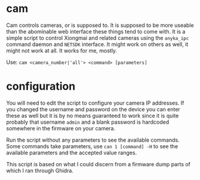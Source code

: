 # cam

Cam controls cameras, or is supposed to. It is supposed to be more useable than the abominable web interface these things tend to come with. It is a simple script to control Xiongmai and related cameras using the `anyka_ipc` command daemon and `NETSDK` interface. It might work on others as well, it might not work at all. It works for me, mostly.

Use: `cam <camera_number|'all'> <command> [parameters]`

# configuration

You will need to edit the script to configure your camera IP addresses. If you changed the username and password on the device you can enter these as well but it is by no means guaranteed to work since it is quite probably that username `admin` and a blank password is hardcoded somewhere in the firmware on your camera.

Run the script without any parameters to see the available commands. Some commands take parameters, use `can 1 [command] -H` to see the available parameters and the accepted value ranges.

This script is based on what I could discern from a firmware dump parts of which I ran through Ghidra.
